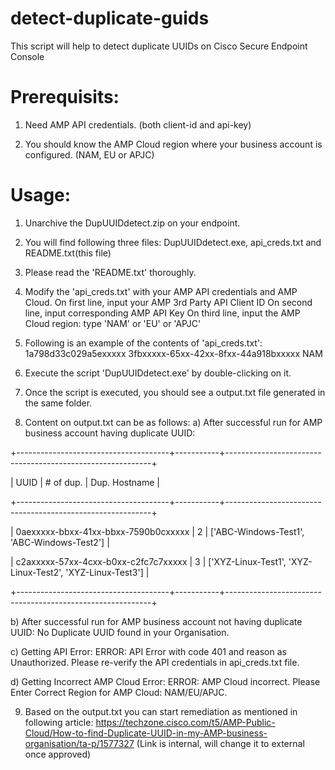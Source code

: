 # detect-duplicate-guids
This script will help to detect duplicate UUIDs on Cisco Secure Endpoint Console

Prerequisits:
=============
1) Need AMP API credentials. (both client-id and api-key)

2) You should know the AMP Cloud region where your business account is configured. (NAM, EU or APJC)


Usage:
======
1) Unarchive the DupUUIDdetect.zip on your endpoint.

2) You will find following three files: 
DupUUIDdetect.exe, 
api_creds.txt and 
README.txt(this file)

3) Please read the 'README.txt' thoroughly.

4) Modify the 'api_creds.txt' with your AMP API credentials and AMP Cloud.
On first line, input your AMP 3rd Party API Client ID
On second line, input corresponding AMP API Key
On third line, input the AMP Cloud region: type 'NAM' or 'EU' or 'APJC'

5) Following is an example of the contents of 'api_creds.txt':
1a798d33c029a5exxxxx
3fbxxxxx-65xx-42xx-8fxx-44a918bxxxxx
NAM

6) Execute the script 'DupUUIDdetect.exe' by double-clicking on it.

7) Once the script is executed, you should see a output.txt file generated in the same folder.

8) Content on output.txt can be as follows:
a) After successful run for AMP business account having duplicate UUID:

+--------------------------------------+-----------+-----------------------------------------------------------+

|                 UUID                 | # of dup. |                       Dup. Hostname                       |

+--------------------------------------+-----------+-----------------------------------------------------------+

| 0aexxxxx-bbxx-41xx-bbxx-7590b0cxxxxx |     2     | ['ABC-Windows-Test1', 'ABC-Windows-Test2']                |

| c2axxxxx-57xx-4cxx-b0xx-c2fc7c7xxxxx |     3     | ['XYZ-Linux-Test1', 'XYZ-Linux-Test2', 'XYZ-Linux-Test3'] |

+--------------------------------------+-----------+-----------------------------------------------------------+

b) After successful run for AMP business account not having duplicate UUID:
No Duplicate UUID found in your Organisation.

c) Getting API Error:
ERROR: API Error with code 401 and reason as Unauthorized. Please re-verify the API credentials in api_creds.txt file.

d) Getting Incorrect AMP Cloud Error:
ERROR: AMP Cloud incorrect. Please Enter Correct Region for AMP Cloud: NAM/EU/APJC.

9) Based on the output.txt you can start remediation as mentioned in following article:
https://techzone.cisco.com/t5/AMP-Public-Cloud/How-to-find-Duplicate-UUID-in-my-AMP-business-organisation/ta-p/1577327
(Link is internal, will change it to external once approved)
